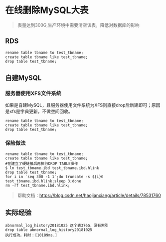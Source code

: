 # 在线删除MySQL大表

> 表量达到300G,生产环境中需要清空该表，降低对数据库的影响

## RDS

```shell
rename table tbname to test_tbname;
create table tbname like test_tbname;
drop table test_tbname;
```



## 自建MySQL

### 服务器使用XFS文件系统

如果是自建MySQL，且服务器使用文件系统为XFS则直接drop后新建即可；原因是xfs是字典更新，不做空间回收。

```shell
rename table tbname to test_tbname;
create table tbname like test_tbname;
drop table test_tbname;
```

### 保险做法

```shell
rename table tbname to test_tbname;
create table tbname like test_tbname;
#在建立了硬链接后再执行DROP TABLE操作
$ ln test_tbname.ibd test_tbname.ibd.hlink
drop table test_tbname;
for i in `seq 300 -1 1`;do truncate -s ${i}G test_tbname.ibd.hlink;sleep 3;done
rm -rf test_tbname.ibd.hlink;  
```

> 帮助文档：https://blog.csdn.net/haojianxiang/article/details/78531760

## 实际经验

```shell
abnormal_log_history20181025 这个表376G，没有索引
drop table abnormal_log_history20181025
执行成功，耗时：[10189ms.]﻿
```


